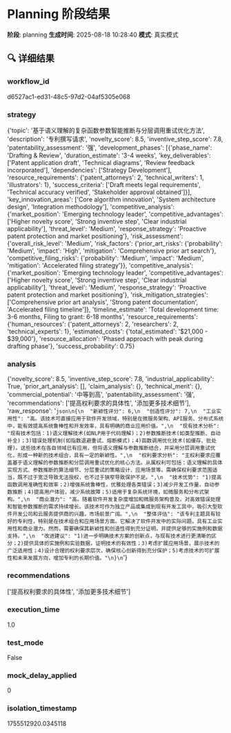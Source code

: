 # Planning 阶段结果

**阶段**: planning
**生成时间**: 2025-08-18 10:28:40
**模式**: 真实模式

## 🔍 详细结果

### workflow_id
d6527ac1-ed31-48c5-97d2-04af5305e068

### strategy
{'topic': '基于语义理解的复杂函数参数智能推断与分层调用重试优化方法', 'description': '专利撰写请求', 'novelty_score': 8.5, 'inventive_step_score': 7.8, 'patentability_assessment': '强', 'development_phases': [{'phase_name': 'Drafting & Review', 'duration_estimate': '3-4 weeks', 'key_deliverables': ['Patent application draft', 'Technical diagrams', 'Review feedback incorporated'], 'dependencies': ['Strategy Development'], 'resource_requirements': {'patent_attorneys': 2, 'technical_writers': 1, 'illustrators': 1}, 'success_criteria': ['Draft meets legal requirements', 'Technical accuracy verified', 'Stakeholder approval obtained']}], 'key_innovation_areas': ['Core algorithm innovation', 'System architecture design', 'Integration methodology'], 'competitive_analysis': {'market_position': 'Emerging technology leader', 'competitive_advantages': ['Higher novelty score', 'Strong inventive step', 'Clear industrial applicability'], 'threat_level': 'Medium', 'response_strategy': 'Proactive patent protection and market positioning'}, 'risk_assessment': {'overall_risk_level': 'Medium', 'risk_factors': {'prior_art_risks': {'probability': 'Medium', 'impact': 'High', 'mitigation': 'Comprehensive prior art search'}, 'competitive_filing_risks': {'probability': 'Medium', 'impact': 'Medium', 'mitigation': 'Accelerated filing strategy'}}, 'competitive_analysis': {'market_position': 'Emerging technology leader', 'competitive_advantages': ['Higher novelty score', 'Strong inventive step', 'Clear industrial applicability'], 'threat_level': 'Medium', 'response_strategy': 'Proactive patent protection and market positioning'}, 'risk_mitigation_strategies': ['Comprehensive prior art analysis', 'Strong patent documentation', 'Accelerated filing timeline']}, 'timeline_estimate': 'Total development time: 3-6 months, Filing to grant: 6-18 months', 'resource_requirements': {'human_resources': {'patent_attorneys': 2, 'researchers': 2, 'technical_experts': 1}, 'estimated_costs': {'total_estimated': '$21,000 - $39,000'}, 'resource_allocation': 'Phased approach with peak during drafting phase'}, 'success_probability': 0.75}

### analysis
{'novelty_score': 8.5, 'inventive_step_score': 7.8, 'industrial_applicability': True, 'prior_art_analysis': [], 'claim_analysis': {}, 'technical_merit': {}, 'commercial_potential': '中等到高', 'patentability_assessment': '强', 'recommendations': ['提高权利要求的具体性', '添加更多技术细节'], 'raw_response': '```json\n{\n  "新颖性评分": 6,\n  "创造性评分": 7,\n  "工业实用性": "高。该技术可直接应用于软件开发领域，特别是在微服务架构、API服务、分布式系统中，能有效提高系统鲁棒性和开发效率，具有明确的商业应用价值。",\n  "现有技术分析": "现有技术包括：1)语义理解技术(如NLP用于代码理解)；2)参数推断技术(如类型推断、自动补全)；3)错误处理机制(如指数退避重试、熔断模式)；4)函数调用优化技术(如缓存、批处理)。这些技术在各自领域已有应用，但将语义理解与参数推断结合，并采用分层调用重试优化，形成一种新的技术组合，具有一定的新颖性。",\n  "权利要求分析": "主权利要求应覆盖基于语义理解的参数推断和分层调用重试优化的核心方法。从属权利可包括：语义理解的具体实现方式、参数推断的算法细节、分层重试的策略设计、应用场景等。需确保权利要求范围适当，既不过于宽泛导致无法授权，也不过于狭窄导致保护不足。",\n  "技术优势": "1)提高函数调用准确性和效率；2)增强系统鲁棒性，优雅处理各类错误；3)减少开发工作量，自动参数推断；4)提高用户体验，减少系统故障；5)适用于复杂系统环境，如微服务和分布式架构。",\n  "商业潜力": "高。随着软件开发复杂度增加和微服务架构普及，对高效错误处理和智能参数推断的需求持续增长。该技术可作为独立产品或集成到现有开发工具中，吸引大型软件开发公司和云服务提供商的兴趣，市场前景广阔。",\n  "整体评估": "该专利主题具有较好的专利性，特别是在技术组合和应用场景方面。它解决了软件开发中的实际问题，具有工业实用性和商业潜力。然而，需要确保其新颖性和创造性得到充分证明，并提供足够的实施例和数据支持。",\n  "改进建议": "1)进一步明确技术方案的创新点，与现有技术进行更清晰的区分；2)提供具体的实施例和实验数据，证明技术的有效性；3)考虑扩展应用场景，展示技术的广泛适用性；4)设计合理的权利要求层次，确保核心创新得到充分保护；5)考虑技术的可扩展性和未来发展方向，增加专利的长期价值。"\n}\n```'}

### recommendations
['提高权利要求的具体性', '添加更多技术细节']

### execution_time
1.0

### test_mode
False

### mock_delay_applied
0

### isolation_timestamp
1755512920.0345118
